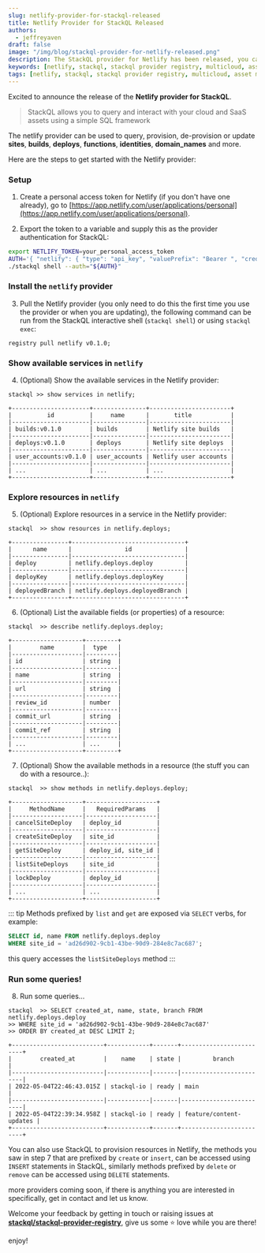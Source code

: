 ```yaml
---
slug: netlify-provider-for-stackql-released
title: Netlify Provider for StackQL Released
authors:	
  - jeffreyaven
draft: false
image: "/img/blog/stackql-provider-for-netlify-released.png"
description: The StackQL provider for Netlify has been released, you can use this to query sites, builds and more in Netlify.
keywords: [netlify, stackql, stackql provider registry, multicloud, asset management, cloud security]
tags: [netlify, stackql, stackql provider registry, multicloud, asset management, cloud security]
---
```


Excited to announce the release of the __Netlify provider for StackQL__.  

> StackQL allows you to query and interact with your cloud and SaaS assets using a simple SQL framework

The netlify provider can be used to query, provision, de-provision or update __sites__, __builds__, __deploys__, __functions__, __identities__, __domain_names__ and more.  

Here are the steps to get started with the Netlify provider:  

### Setup

1. Create a personal access token for Netlify (if you don't have one already), go to 
[https://app.netlify.com/user/applications/personal](https://app.netlify.com/user/applications/personal).

2. Export the token to a variable and supply this as the provider authentication for StackQL:  

```bash
export NETLIFY_TOKEN=your_personal_access_token
AUTH='{ "netlify": { "type": "api_key", "valuePrefix": "Bearer ", "credentialsenvvar": "NETLIFY_TOKEN" } }'
./stackql shell --auth="${AUTH}"
```

### Install the `netlify` provider

3. Pull the Netlify provider (you only need to do this the first time you use the provider or when you are updating), the following command can be run from the StackQL interactive shell (`stackql shell`) or using `stackql exec`:  

```
registry pull netlify v0.1.0;
```

### Show available services in `netlify`

4. (Optional) Show the available services in the Netlify provider:  

```
stackql >> show services in netlify;

+----------------------+---------------+-----------------------+
|          id          |     name      |       title           |
|----------------------|---------------|-----------------------|
| builds:v0.1.0        | builds        | Netlify site builds   |
|----------------------|---------------|-----------------------|
| deploys:v0.1.0       | deploys       | Netlify site deploys  |
|----------------------|---------------|-----------------------|
| user_accounts:v0.1.0 | user_accounts | Netlify user accounts |
|----------------------|---------------|-----------------------|
| ...                  | ...           | ...                   |
+----------------------+---------------+-----------------------+
```

### Explore resources in `netlify`

5. (Optional) Explore resources in a service in the Netlify provider:  

```
stackql  >> show resources in netlify.deploys;

+----------------+--------------------------------+
|      name      |               id               |
|----------------|--------------------------------|
| deploy         | netlify.deploys.deploy         |
|----------------|--------------------------------|
| deployKey      | netlify.deploys.deployKey      |
|----------------|--------------------------------|
| deployedBranch | netlify.deploys.deployedBranch |
+----------------+--------------------------------+
```

6. (Optional) List the available fields (or properties) of a resource:  

```
stackql  >> describe netlify.deploys.deploy;

+--------------------+---------+
|        name        |  type   |
|--------------------|---------|
| id                 | string  |
|--------------------|---------|
| name               | string  |
|--------------------|---------|
| url                | string  |
|--------------------|---------|
| review_id          | number  |
|--------------------|---------|
| commit_url         | string  |
|--------------------|---------|
| commit_ref         | string  |
|--------------------|---------|
| ...                | ...     |
+--------------------+---------+
```

7. (Optional) Show the available methods in a resource (the stuff you can do with a resource..):  

```
stackql  >> show methods in netlify.deploys.deploy;

+--------------------+--------------------+
|     MethodName     |   RequiredParams   |
|--------------------|--------------------|
| cancelSiteDeploy   | deploy_id          |
|--------------------|--------------------|
| createSiteDeploy   | site_id            |
|--------------------|--------------------|
| getSiteDeploy      | deploy_id, site_id |
|--------------------|--------------------|
| listSiteDeploys    | site_id            |
|--------------------|--------------------|
| lockDeploy         | deploy_id          |
|--------------------|--------------------|
| ...                | ...                |
+--------------------+--------------------+
```


::: tip
Methods prefixed by `list` and `get` are exposed via `SELECT` verbs, for example:  

```sql
SELECT id, name FROM netlify.deploys.deploy
WHERE site_id = 'ad26d902-9cb1-43be-90d9-284e8c7ac687';
```

this query accesses the `listSiteDeploys` method
:::

### Run some queries!

8. Run some queries...  

```
stackql  >> SELECT created_at, name, state, branch FROM netlify.deploys.deploy
>> WHERE site_id = 'ad26d902-9cb1-43be-90d9-284e8c7ac687'
>> ORDER BY created_at DESC LIMIT 2;

+--------------------------+------------+-------+-------------------------+
|        created_at        |    name    | state |         branch          |
|--------------------------|------------|-------|-------------------------|
| 2022-05-04T22:46:43.015Z | stackql-io | ready | main                    |
|--------------------------|------------|-------|-------------------------|
| 2022-05-04T22:39:34.958Z | stackql-io | ready | feature/content-updates |
+--------------------------+------------+-------+-------------------------+
```

You can also use StackQL to provision resources in Netlify, the methods you saw in step 7 that are prefixed by `create` or `insert`, can be accessed using `INSERT` statements in StackQL, similarly methods prefixed by `delete` or `remove` can be accessed using `DELETE` statements.  

more providers coming soon, if there is anything you are interested in specifically, get in contact and let us know.  

Welcome your feedback by getting in touch or raising issues at [__stackql/stackql-provider-registry__](https://github.com/stackql/stackql-provider-registry), give us some ⭐️ love while you are there!  

enjoy!